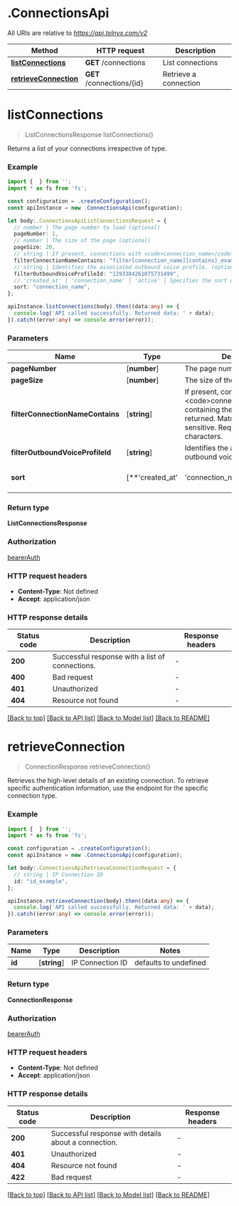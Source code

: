 # .ConnectionsApi

All URIs are relative to *https://api.telnyx.com/v2*

Method | HTTP request | Description
------------- | ------------- | -------------
[**listConnections**](ConnectionsApi.md#listConnections) | **GET** /connections | List connections
[**retrieveConnection**](ConnectionsApi.md#retrieveConnection) | **GET** /connections/{id} | Retrieve a connection


# **listConnections**
> ListConnectionsResponse listConnections()

Returns a list of your connections irrespective of type.

### Example


```typescript
import {  } from '';
import * as fs from 'fs';

const configuration = .createConfiguration();
const apiInstance = new .ConnectionsApi(configuration);

let body:.ConnectionsApiListConnectionsRequest = {
  // number | The page number to load (optional)
  pageNumber: 1,
  // number | The size of the page (optional)
  pageSize: 20,
  // string | If present, connections with <code>connection_name</code> containing the given value will be returned. Matching is not case-sensitive. Requires at least three characters. (optional)
  filterConnectionNameContains: "filter[connection_name][contains]_example",
  // string | Identifies the associated outbound voice profile. (optional)
  filterOutboundVoiceProfileId: "1293384261075731499",
  // 'created_at' | 'connection_name' | 'active' | Specifies the sort order for results. By default sorting direction is ascending. To have the results sorted in descending order add the <code> -</code> prefix.<br/><br/> That is: <ul>   <li>     <code>connection_name</code>: sorts the result by the     <code>connection_name</code> field in ascending order.   </li>    <li>     <code>-connection_name</code>: sorts the result by the     <code>connection_name</code> field in descending order.   </li> </ul> <br/> If not given, results are sorted by <code>created_at</code> in descending order. (optional)
  sort: "connection_name",
};

apiInstance.listConnections(body).then((data:any) => {
  console.log('API called successfully. Returned data: ' + data);
}).catch((error:any) => console.error(error));
```


### Parameters

Name | Type | Description  | Notes
------------- | ------------- | ------------- | -------------
 **pageNumber** | [**number**] | The page number to load | (optional) defaults to 1
 **pageSize** | [**number**] | The size of the page | (optional) defaults to 20
 **filterConnectionNameContains** | [**string**] | If present, connections with &lt;code&gt;connection_name&lt;/code&gt; containing the given value will be returned. Matching is not case-sensitive. Requires at least three characters. | (optional) defaults to undefined
 **filterOutboundVoiceProfileId** | [**string**] | Identifies the associated outbound voice profile. | (optional) defaults to undefined
 **sort** | [**&#39;created_at&#39; | &#39;connection_name&#39; | &#39;active&#39;**]**Array<&#39;created_at&#39; &#124; &#39;connection_name&#39; &#124; &#39;active&#39;>** | Specifies the sort order for results. By default sorting direction is ascending. To have the results sorted in descending order add the &lt;code&gt; -&lt;/code&gt; prefix.&lt;br/&gt;&lt;br/&gt; That is: &lt;ul&gt;   &lt;li&gt;     &lt;code&gt;connection_name&lt;/code&gt;: sorts the result by the     &lt;code&gt;connection_name&lt;/code&gt; field in ascending order.   &lt;/li&gt;    &lt;li&gt;     &lt;code&gt;-connection_name&lt;/code&gt;: sorts the result by the     &lt;code&gt;connection_name&lt;/code&gt; field in descending order.   &lt;/li&gt; &lt;/ul&gt; &lt;br/&gt; If not given, results are sorted by &lt;code&gt;created_at&lt;/code&gt; in descending order. | (optional) defaults to 'created_at'


### Return type

**ListConnectionsResponse**

### Authorization

[bearerAuth](README.md#bearerAuth)

### HTTP request headers

 - **Content-Type**: Not defined
 - **Accept**: application/json


### HTTP response details
| Status code | Description | Response headers |
|-------------|-------------|------------------|
**200** | Successful response with a list of connections. |  -  |
**400** | Bad request |  -  |
**401** | Unauthorized |  -  |
**404** | Resource not found |  -  |

[[Back to top]](#) [[Back to API list]](README.md#documentation-for-api-endpoints) [[Back to Model list]](README.md#documentation-for-models) [[Back to README]](README.md)

# **retrieveConnection**
> ConnectionResponse retrieveConnection()

Retrieves the high-level details of an existing connection. To retrieve specific authentication information, use the endpoint for the specific connection type.

### Example


```typescript
import {  } from '';
import * as fs from 'fs';

const configuration = .createConfiguration();
const apiInstance = new .ConnectionsApi(configuration);

let body:.ConnectionsApiRetrieveConnectionRequest = {
  // string | IP Connection ID
  id: "id_example",
};

apiInstance.retrieveConnection(body).then((data:any) => {
  console.log('API called successfully. Returned data: ' + data);
}).catch((error:any) => console.error(error));
```


### Parameters

Name | Type | Description  | Notes
------------- | ------------- | ------------- | -------------
 **id** | [**string**] | IP Connection ID | defaults to undefined


### Return type

**ConnectionResponse**

### Authorization

[bearerAuth](README.md#bearerAuth)

### HTTP request headers

 - **Content-Type**: Not defined
 - **Accept**: application/json


### HTTP response details
| Status code | Description | Response headers |
|-------------|-------------|------------------|
**200** | Successful response with details about a connection. |  -  |
**401** | Unauthorized |  -  |
**404** | Resource not found |  -  |
**422** | Bad request |  -  |

[[Back to top]](#) [[Back to API list]](README.md#documentation-for-api-endpoints) [[Back to Model list]](README.md#documentation-for-models) [[Back to README]](README.md)


